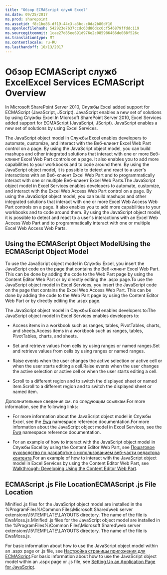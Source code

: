 ```yaml
---
title: "Обзор ECMAScript служб Excel"
ms.date: 09/25/2017
ms.prod: sharepoint
ms.assetid: f8c1be86-df19-44c3-a3bc-c0da2b80df10
ms.openlocfilehash: 542923e7b37ccdc63d86dcc0cf546879ffddc119
ms.sourcegitcommit: 1cae27d85ee691d976e2c085986466de088f526c
ms.translationtype: MT
ms.contentlocale: ru-RU
ms.lasthandoff: 10/13/2017
---
```

# <a name="excel-services-ecmascript-overview"></a><span data-ttu-id="3747b-102">Обзор ECMAScript служб Excel</span><span class="sxs-lookup"><span data-stu-id="3747b-102">Excel Services ECMAScript Overview</span></span>

<span data-ttu-id="3747b-p101">In Microsoft SharePoint Server 2010, Службы Excel added support for ECMAScript (JavaScript, JScript). JavaScript enables a new set of solutions by using Службы Excel.</span><span class="sxs-lookup"><span data-stu-id="3747b-p101">In Microsoft SharePoint Server 2010, Excel Services added support for ECMAScript (JavaScript, JScript). JavaScript enables a new set of solutions by using Excel Services.</span></span> 
  
    
    

<span data-ttu-id="3747b-p102">The JavaScript object model in Службы Excel enables developers to automate, customize, and interact with the Веб-клиент Excel Web Part control on a page. By using the JavaScript object model, you can build mashups and other integrated solutions that interact with one or more Веб-клиент Excel Web Part controls on a page. It also enables you to add more capabilities to your workbooks and to code around them. By using the JavaScript object model, it is possible to detect and react to a user's interactions with an Веб-клиент Excel Web Part and to programmatically interact with one or multiple Веб-клиент Excel Web Parts.</span><span class="sxs-lookup"><span data-stu-id="3747b-p102">The JavaScript object model in Excel Services enables developers to automate, customize, and interact with the Excel Web Access Web Part control on a page. By using the JavaScript object model, you can build mashups and other integrated solutions that interact with one or more Excel Web Access Web Part controls on a page. It also enables you to add more capabilities to your workbooks and to code around them. By using the JavaScript object model, it is possible to detect and react to a user's interactions with an Excel Web Access Web Part and to programmatically interact with one or multiple Excel Web Access Web Parts.</span></span>
  
    
    


## <a name="using-the-ecmascript-object-model"></a><span data-ttu-id="3747b-109">Using the ECMAScript Object Model</span><span class="sxs-lookup"><span data-stu-id="3747b-109">Using the ECMAScript Object Model</span></span>

<span data-ttu-id="3747b-p103">To use the JavaScript object model in Службы Excel, you insert the JavaScript code on the page that contains the Веб-клиент Excel Web Part. This can be done by adding the code to the Web Part page by using the Content Editor Web Part or by directly editing the .aspx page.</span><span class="sxs-lookup"><span data-stu-id="3747b-p103">To use the JavaScript object model in Excel Services, you insert the JavaScript code on the page that contains the Excel Web Access Web Part. This can be done by adding the code to the Web Part page by using the Content Editor Web Part or by directly editing the .aspx page.</span></span>
  
    
    
<span data-ttu-id="3747b-112">The JavaScript object model in Службы Excel enables developers to:</span><span class="sxs-lookup"><span data-stu-id="3747b-112">The JavaScript object model in Excel Services enables developers to:</span></span> 
  
    
    

- <span data-ttu-id="3747b-113">Access items in a workbook such as ranges, tables, PivotTables, charts, and sheets.</span><span class="sxs-lookup"><span data-stu-id="3747b-113">Access items in a workbook such as ranges, tables, PivotTables, charts, and sheets.</span></span>
    
  
- <span data-ttu-id="3747b-114">Set and retrieve values from cells by using ranges or named ranges.</span><span class="sxs-lookup"><span data-stu-id="3747b-114">Set and retrieve values from cells by using ranges or named ranges.</span></span>
    
  
- <span data-ttu-id="3747b-115">Raise events when the user changes the active selection or active cell or when the user starts editing a cell.</span><span class="sxs-lookup"><span data-stu-id="3747b-115">Raise events when the user changes the active selection or active cell or when the user starts editing a cell.</span></span>
    
  
- <span data-ttu-id="3747b-116">Scroll to a different region and to switch the displayed sheet or named item.</span><span class="sxs-lookup"><span data-stu-id="3747b-116">Scroll to a different region and to switch the displayed sheet or named item.</span></span> 
    
  
<span data-ttu-id="3747b-117">Дополнительные сведения см. по следующим ссылкам:</span><span class="sxs-lookup"><span data-stu-id="3747b-117">For more information, see the following links:</span></span>
  
    
    

- <span data-ttu-id="3747b-118">For more information about the JavaScript object model in Службы Excel, see the  [Ewa](http://msdn.microsoft.com/library/6fe73191-3213-b986-1ad6-2c3b918a2241%28Office.15%29.aspx) namespace reference documentation.</span><span class="sxs-lookup"><span data-stu-id="3747b-118">For more information about the JavaScript object model in Excel Services, see the  [Ewa](http://msdn.microsoft.com/library/6fe73191-3213-b986-1ad6-2c3b918a2241%28Office.15%29.aspx) namespace reference documentation.</span></span>
    
  
- <span data-ttu-id="3747b-119">For an example of how to interact with the JavaScript object model in Службы Excel by using the Content Editor Web Part, see  [Пошаговое руководство по разработке с использованием веб-части редактора контента](walkthrough-developing-using-the-content-editor-web-part.md).</span><span class="sxs-lookup"><span data-stu-id="3747b-119">For an example of how to interact with the JavaScript object model in Excel Services by using the Content Editor Web Part, see  [Walkthrough: Developing Using the Content Editor Web Part](walkthrough-developing-using-the-content-editor-web-part.md).</span></span>
    
  

## <a name="ecmascript-js-file-location"></a><span data-ttu-id="3747b-120">ECMAScript .js File Location</span><span class="sxs-lookup"><span data-stu-id="3747b-120">ECMAScript .js File Location</span></span>

<span data-ttu-id="3747b-p104">Minified .js files for the JavaScript object model are installed in the %ProgramFiles%\\Common Files\\Microsoft Shared\\web server extensions\\15\\TEMPLATE\\LAYOUTS directory. The name of the file is EwaMoss.js.</span><span class="sxs-lookup"><span data-stu-id="3747b-p104">Minified .js files for the JavaScript object model are installed in the %ProgramFiles%\\Common Files\\Microsoft Shared\\web server extensions\\15\\TEMPLATE\\LAYOUTS directory. The name of the file is EwaMoss.js.</span></span>
  
    
    
<span data-ttu-id="3747b-123">For basic information about how to use the JavaScript object model within an .aspx page or .js file, see  [Настройка страницы приложения для ECMAScript](http://msdn.microsoft.com/library/48582a0b-f787-4868-8298-958717ec8ff8%28Office.15%29.aspx).</span><span class="sxs-lookup"><span data-stu-id="3747b-123">For basic information about how to use the JavaScript object model within an .aspx page or .js file, see  [Setting Up an Application Page for JavaScript](http://msdn.microsoft.com/library/48582a0b-f787-4868-8298-958717ec8ff8%28Office.15%29.aspx).</span></span>
  
    
    

